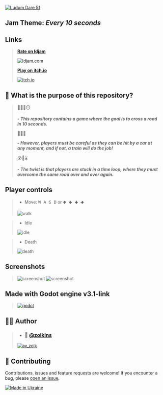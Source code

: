 [![Ludum Dare 51](https://static.jam.host/raw/f84/a4/z/5347c.png)](https://ldjam.com/events/ludum-dare/51/roadgame)

## Jam Theme: *Every 10 seconds*

## Links

>[**Rate on ldjam**](https://ldjam.com/events/ludum-dare/51/roadgame)
>
>[![ldjam.com](https://i.imgur.com/v9bwMBS.png)](https://ldjam.com/events/ludum-dare/51/roadgame)
>
>[**Play on itch.io**](https://zolkins.itch.io/road-game)
>
>[![itch.io](https://i.imgur.com/RadK1jF.png)](https://zolkins.itch.io/road-game)
>


## 🤔 What is the purpose of this repository?
>
>🚦🏃‍♂️⏱️
>
>***- This repository contains a game where the goal is to cross a road in 10 seconds.*** 
>
>🚗💥🚂
>
>***- However, players must be careful as they can be hit by a car at any moment, and if not, a train will do the job!*** 
>
>😵🔄⌛
>
>***- The twist is that players are stuck in a time loop, where they must overcome the same road over and over again.***
>

##  Player controls

>- Move: <kbd>W A S D</kbd> or  <kbd>🢁 🢀 🢃 🢂</kbd> 
>
>![walk](https://i.imgur.com/ahNHGYx.gif)

>- Idle
>
>![idle](https://i.imgur.com/l9ktEZV.gif)

>- Death
>
>![death](https://i.imgur.com/TVzfOxD.gif)

## Screenshots
>![screenshot](https://i.imgur.com/w2ba3Wf.png)
>![screenshot](https://i.imgur.com/u7bHZNf.png)
>

##  Made with Godot engine v3.1-link
>[![godot](https://i.imgur.com/bVjKYem.png)](https://github.com/godotengine/godot)

## 👨‍💻 Author
>- ### 👤 [@zolkins](https://github.com/zolkins)
>[![av_zolk](https://avatars.githubusercontent.com/u/57059372)](https://github.com/zolkins)

##  🤝 Contributing
Contributions, issues and feature requests are welcome!
If you encounter a bug, please [open an issue](https://github.com/zolkins/RoadGame/issues/new).

[![Made in Ukraine](https://i.imgur.com/WNuB6C0.png)](https://u24.gov.ua/)
